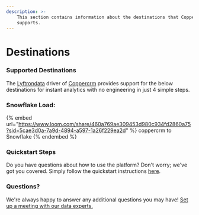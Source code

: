 ```yaml
---
description: >-
    This section contains information about the destinations that Coppercrm
    supports.
---
```


# Destinations

### Supported Destinations

The [Lyftrondata](https://www.lyftrondata.com/) driver of [Coppercrm](https://www.lyftrondata.com/integration/sales-analytics/copper/) provides support for the below destinations for instant analytics with no engineering in just 4 simple steps.

### Snowflake Load:

{% embed url="https://www.loom.com/share/460a769ae309453d980c934fd2860a75?sid=5cae3d0a-7a9d-4894-a597-1a26f229ea2d" %}
coppercrm to Snowflake
{% endembed %}

### Quickstart Steps

Do you have questions about how to use the platform? Don't worry; we've got you covered. Simply follow the quickstart instructions [here](README.md).

### Questions? <a href="#questions" id="questions"></a>

We're always happy to answer any additional questions you may have! [Set up a meeting with our data experts.](https://www.lyftrondata.com/book-a-meeting/)
